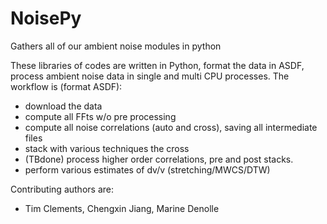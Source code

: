 # NoisePy
Gathers all of our ambient noise modules in python


These libraries of codes are written in Python, format the data in ASDF, process ambient noise data in single and multi CPU processes. The workflow is (format ASDF):
- download the data
- compute all FFts w/o pre processing
- compute all noise correlations (auto and cross), saving all intermediate files
- stack with various techniques the cross
- (TBdone) process higher order correlations, pre and post stacks.
- perform various estimates of dv/v (stretching/MWCS/DTW)


Contributing authors are:
- Tim Clements, Chengxin Jiang, Marine Denolle
